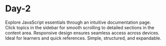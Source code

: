 # Day-2
Explore JavaScript essentials through an intuitive documentation page. Click topics in the sidebar for smooth scrolling to detailed sections in the content area. Responsive design ensures seamless access across devices. Ideal for learners and quick references. Simple, structured, and expandable.
